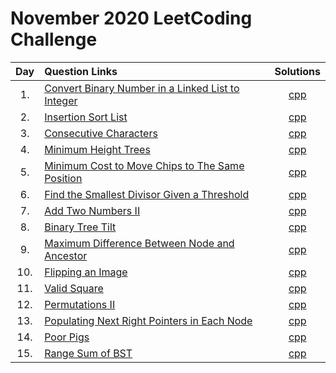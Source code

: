 # November 2020 LeetCoding Challenge

| Day | Question Links                                                                                                                                                           |                                      Solutions                                       |
| :-: | :----------------------------------------------------------------------------------------------------------------------------------------------------------------------- | :----------------------------------------------------------------------------------: |
| 1.  | [Convert Binary Number in a Linked List to Integer](https://leetcode.com/explore/featured/card/november-leetcoding-challenge/564/week-1-november-1st-november-7th/3516/) | [cpp](./01.%20Convert%20Binary%20Number%20in%20a%20Linked%20List%20to%20Integer.cpp) |
| 2.  | [Insertion Sort List](https://leetcode.com/explore/challenge/card/november-leetcoding-challenge/564/week-1-november-1st-november-7th/3517/)                              |                      [cpp](./02.%20Insertion%20Sort%20List.cpp)                      |
| 3.  | [Consecutive Characters](https://leetcode.com/explore/challenge/card/november-leetcoding-challenge/564/week-1-november-1st-november-7th/3518/)                           |                     [cpp](./03.%20Consecutive%20Characters.cpp)                      |
| 4.  | [Minimum Height Trees](https://leetcode.com/explore/challenge/card/november-leetcoding-challenge/564/week-1-november-1st-november-7th/3519/)                             |                     [cpp](./04.%20Minimum%20Height%20Trees.cpp)                      |
| 5.  | [Minimum Cost to Move Chips to The Same Position](https://leetcode.com/explore/challenge/card/november-leetcoding-challenge/564/week-1-november-1st-november-7th/3520/)  |  [cpp](./05.%20Minimum%20Cost%20to%20Move%20Chips%20to%20The%20Same%20Position.cpp)  |
| 6.  | [Find the Smallest Divisor Given a Threshold](https://leetcode.com/explore/challenge/card/november-leetcoding-challenge/564/week-1-november-1st-november-7th/3521/)      |      [cpp](./06.%20Find%20the%20Smallest%20Divisor%20Given%20a%20Threshold.cpp)      |
| 7.  | [Add Two Numbers II](https://leetcode.com/explore/challenge/card/november-leetcoding-challenge/564/week-1-november-1st-november-7th/3522/)                               |                     [cpp](./07.%20Add%20Two%20Numbers%20II.cpp)                      |
| 8.  | [Binary Tree Tilt](https://leetcode.com/explore/challenge/card/november-leetcoding-challenge/565/week-2-november-8th-november-14th/3524/)                                |                       [cpp](./08.%20Binary%20Tree%20Tilt.cpp)                        |
| 9.  | [Maximum Difference Between Node and Ancestor](https://leetcode.com/explore/challenge/card/november-leetcoding-challenge/565/week-2-november-8th-november-14th/3524/)    |      [cpp](./09.%20Maximum%20Difference%20Between%20Node%20and%20Ancestor.cpp)       |
| 10. | [Flipping an Image](https://leetcode.com/explore/challenge/card/november-leetcoding-challenge/565/week-2-november-8th-november-14th/3526/)                               |                       [cpp](./10.%20Flipping%20an%20Image.cpp)                       |
| 11. | [Valid Square](https://leetcode.com/explore/featured/card/november-leetcoding-challenge/565/week-2-november-8th-november-14th/3527/)                                     |                          [cpp](./11.%20Valid%20Square.cpp)                           |
| 12. | [Permutations II](https://leetcode.com/explore/challenge/card/november-leetcoding-challenge/565/week-2-november-8th-november-14th/3528/)                                 |                         [cpp](./12.%20Permutations%20II.cpp)                         |
| 13. | [Populating Next Right Pointers in Each Node](https://leetcode.com/explore/challenge/card/november-leetcoding-challenge/565/week-2-november-8th-november-14th/3529/)     |      [cpp](./13.%20Populating%20Next%20Right%20Pointers%20in%20Each%20Node.cpp)      |
| 14. | [Poor Pigs](https://leetcode.com/explore/challenge/card/november-leetcoding-challenge/565/week-2-november-8th-november-14th/3530/)                                       |                            [cpp](./14.%20Poor%20Pigs.cpp)                            |
| 15. | [Range Sum of BST](https://leetcode.com/explore/featured/card/november-leetcoding-challenge/566/week-3-november-15th-november-21st/3532/)                                |                      [cpp](./15.%20Range%20Sum%20of%20BST.cpp)                       |
